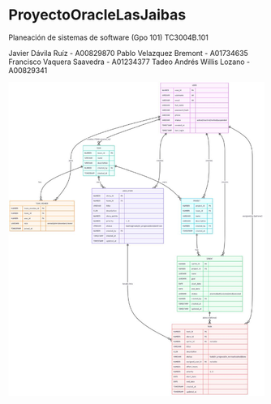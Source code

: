 # ProyectoOracleLasJaibas
Planeación de sistemas de software (Gpo 101) TC3004B.101

Javier Dávila Ruíz - A00829870
Pablo Velazquez Bremont - A01734635
Francisco Vaquera Saavedra - A01234377
Tadeo Andrés Willis Lozano - A00829341

![Diagrama ER](./assets/ER.jpeg)
